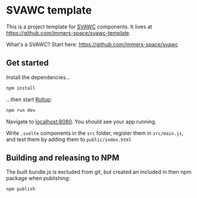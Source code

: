 # SVAWC template

This is a project template for [SVAWC](https://immers-space.github.io/svawc/index.html) components. It lives at https://github.com/immers-space/svawc-template.

What's a SVAWC? Start here: https://github.com/immers-space/svawc

## Get started

Install the dependencies...

```bash
npm install
```

...then start [Rollup](https://rollupjs.org):

```bash
npm run dev
```

Navigate to [localhost:8080](http://localhost:8080). You should see your app running.

Write `.svelte` components in the `src` folder, register them in `src/main.js`, and
test them by adding them to `public/index.html`

## Building and releasing to NPM

The built bundle.js is excluded from git, but created an included in then npm package when publishing:

```bash
npm publish
```
